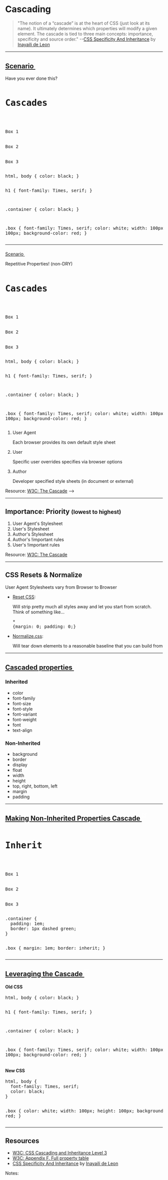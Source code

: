 # Cascading
<!-- .slide: data-state="backEndBrian juniorJacob" -->

> "The notion of a “cascade” is at the heart of CSS (just look at its name). It ultimately determines which properties will modify a given element. The cascade is tied to three main concepts: importance, specificity and source order." --[CSS Specificity And Inheritance](http://www.smashingmagazine.com/2010/04/07/css-specificity-and-inheritance/) by [Inayaili de Leon](https://twitter.com/yaili)

------

## [Scenario <sup><svg style="width: 1rem; height: 1rem;" fill="white" xmlns="http://www.w3.org/2000/svg" data-icon="external-link" viewBox="0 0 16 20"><path d="M11 0l1.78 1.78-.5.5-4 4-.687.72L9 8.406l.718-.688 4-4 .5-.5 1.78 1.78V0h-5zM0 2v14h14V8h-2v6H2V4h6V2H0z"/></svg></sup>](http://codepen.io/elijahmanor/pen/pJEyRE?editors=110)
<!-- .slide: data-title="Cascading" data-state="backEndBrian juniorJacob" -->

Have you ever done this?

<div class="Split">
  <div class="Split-column Split-column--55">
    <pre data-codemirror data-mode="text/html" data-line-numbers="false"><h1>Cascades</h1>
<div class="container">
  <div class="box">Box 1</div>
  <div class="box">Box 2</div>
  <div class="box">Box 3</div>
</div></pre>
  </div>
  <div class="Split-column Split-column--45">
    <pre data-codemirror data-mode="text/css" data-line-numbers="false">html, body { color: black; }

h1 {
  font-family: Times, serif;
}

.container { color: black; }

.box {
  font-family: Times, serif;
  color: white;
  width: 100px;
  height: 100px;
  background-color: red;
}</pre>
  </div>
</div>

------

[Scenario <sup><svg style="width: 1rem; height: 1rem;" fill="white" xmlns="http://www.w3.org/2000/svg" data-icon="external-link" viewBox="0 0 16 20"><path d="M11 0l1.78 1.78-.5.5-4 4-.687.72L9 8.406l.718-.688 4-4 .5-.5 1.78 1.78V0h-5zM0 2v14h14V8h-2v6H2V4h6V2H0z"/></svg></sup>](http://codepen.io/elijahmanor/pen/pJEyRE?editors=110)
<!-- .slide: data-title="Cascading" data-state="backEndBrian juniorJacob" -->

Repetitive Properties! (non-DRY)

<div class="Split">
  <div class="Split-column Split-column--55">
    <pre data-codemirror data-mode="text/html" data-line-numbers="false"><h1>Cascades</h1>
<div class="container">
  <div class="box">Box 1</div>
  <div class="box">Box 2</div>
  <div class="box">Box 3</div>
</div></pre>
  </div>
  <div class="Split-column Split-column--45">
    <pre data-codemirror data-mode="text/css" data-line-numbers="false" data-lines="0,3,6,9">
html, body { color: black; }

h1 {
  font-family: Times, serif;
}

.container { color: black; }

.box {
  font-family: Times, serif;
  color: white;
  width: 100px;
  height: 100px;
  background-color: red;
}</pre>
  </div>
</div>

<!--
## Importance: Sources
<!-- .slide: data-title="Cascading" data-state="backEndBrian juniorJacob" -->

1. User Agent <p>Each browser provides its own default style sheet</p>

2. User <p>Specific user overrides specifies via browser options</p>

3. Author <p>Developer specified style sheets (in document or external)</p>

Resource: [W3C: The Cascade](http://www.w3.org/TR/CSS2/cascade.html#cascade)
-->

------

## Importance: Priority <small>(lowest to highest)</small>
<!-- .slide: data-title="Cascading" data-state="backEndBrian juniorJacob" -->

1. User Agent's Stylesheet
2. User's Stylesheet
3. Author's Stylesheet
4. Author's !important rules
5. User's !important rules

Resource: [W3C: The Cascade](http://www.w3.org/TR/CSS2/cascade.html#cascade)

------

## CSS Resets & Normalize
<!-- .slide: data-title="Cascading" data-state="backEndBrian juniorJacob" -->

User Agent Stylesheets vary from Browser to Browser

* [Reset CSS](http://meyerweb.com/eric/tools/css/reset/): <p>Will strip pretty much all styles away and let you start from scratch. Think of something like...</p><pre data-codemirror data-mode="text/css" data-line-numbers="false">* {margin: 0; padding: 0;}</pre>
* [Normalize.css](http://necolas.github.io/normalize.css/): <p>Will tear down elements to a reasonable baseline that you can build from</p>

------

## [Cascaded properties <sup><svg style="width: 1rem; height: 1rem;" fill="white" xmlns="http://www.w3.org/2000/svg" data-icon="external-link" viewBox="0 0 16 20"><path d="M11 0l1.78 1.78-.5.5-4 4-.687.72L9 8.406l.718-.688 4-4 .5-.5 1.78 1.78V0h-5zM0 2v14h14V8h-2v6H2V4h6V2H0z"/></svg></sup>](http://www.w3.org/TR/CSS21/propidx.html)
<!-- .slide: data-title="Cascading" data-state="backEndBrian juniorJacob" -->

<div class="Split">
  <div class="Split-column fragment">
    <h3>Inherited</h3>
    <ul>
      <li>color</li>
      <li>font-family</li>
      <li>font-size</li>
      <li>font-style</li>
      <li>font-variant</li>
      <li>font-weight</li>
      <li>font</li>
      <li>text-align</li>
    </ul>
  </div>
  <div class="Split-column fragment">
    <h3>Non-Inherited</h3>
    <ul>
      <li>background</li>
      <li>border</li>
      <li>display</li>
      <li>float</li>
      <li>width</li>
      <li>height</li>
      <li>top, right, bottom, left</li>
      <li>margin</li>
      <li>padding</li>
    </ul>
  </div>

------

## [Making Non-Inherited Properties Cascade <sup><svg style="width: 1rem; height: 1rem;" fill="white" xmlns="http://www.w3.org/2000/svg" data-icon="external-link" viewBox="0 0 16 20"><path d="M11 0l1.78 1.78-.5.5-4 4-.687.72L9 8.406l.718-.688 4-4 .5-.5 1.78 1.78V0h-5zM0 2v14h14V8h-2v6H2V4h6V2H0z"/></svg></sup>](http://codepen.io/elijahmanor/pen/bdwpvE?editors=110)
<!-- .slide: data-title="Cascading" data-state="backEndBrian juniorJacob midLevelMelissa" -->

<div class="Split">
  <div class="Split-column">
    <pre data-codemirror data-mode="text/html" data-line-numbers="false">
<h1>Inherit</h1>
<div class="container">
  <div class="box">Box 1</div>
  <div class="box">Box 2</div>
  <div class="box">Box 3</div>
</div></pre>
  </div>
  <div class="Split-column">
    <pre data-codemirror data-mode="text/css" data-lines="7">.container {
  padding: 1em;
  border: 1px dashed green;
}

.box {
  margin: 1em;
  border: inherit;
}</pre>
  </div>
</div>

------

## [Leveraging the Cascade <sup><svg style="width: 1rem; height: 1rem;" fill="white" xmlns="http://www.w3.org/2000/svg" data-icon="external-link" viewBox="0 0 16 20"><path d="M11 0l1.78 1.78-.5.5-4 4-.687.72L9 8.406l.718-.688 4-4 .5-.5 1.78 1.78V0h-5zM0 2v14h14V8h-2v6H2V4h6V2H0z"/></svg></sup>](http://codepen.io/elijahmanor/pen/aOmNWq?editors=110)
<!-- .slide: data-title="Cascading" data-state="backEndBrian juniorJacob midLevelMelissa" -->

<div class="Split">
  <div class="Split-column">
    <h4>Old CSS</h4>
    <pre data-codemirror data-mode="text/css" data-line-numbers="false" data-lines="0,3,6,9">
html, body { color: black; }

h1 {
  font-family: Times, serif;
}

.container { color: black; }

.box {
  font-family: Times, serif;
  color: white;
  width: 100px;
  height: 100px;
  background-color: red;
}</pre>
  </div>
  <div class="Split-column">
    <h4>New CSS</h4>
    <pre data-codemirror data-mode="text/css" data-line-numbers="false" data-lines="1,2">html, body {
  font-family: Times, serif;
  color: black;
}

.box {
  color: white;
  width: 100px;
  height: 100px;
  background-color: red;
}</pre>
  </div>
</div>


------

## Resources
<!-- .slide: data-title="Cascading" data-state="backEndBrian juniorJacob midLevelMelissa" -->

* [W3C: CSS Cascading and Inheritance Level 3](http://www.w3.org/TR/css3-cascade/)
* [W3C: Appendix F. Full property table](http://www.w3.org/TR/CSS21/propidx.html)
* [CSS Specificity And Inheritance](http://www.smashingmagazine.com/2010/04/07/css-specificity-and-inheritance/) by [Inayaili de Leon](https://twitter.com/yaili)

Notes:
